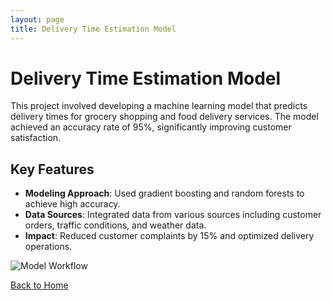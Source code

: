 ```yaml
---
layout: page
title: Delivery Time Estimation Model
---
```


# Delivery Time Estimation Model

This project involved developing a machine learning model that predicts delivery times for grocery shopping and food delivery services. The model achieved an accuracy rate of 95%, significantly improving customer satisfaction.

## Key Features
- **Modeling Approach**: Used gradient boosting and random forests to achieve high accuracy.
- **Data Sources**: Integrated data from various sources including customer orders, traffic conditions, and weather data.
- **Impact**: Reduced customer complaints by 15% and optimized delivery operations.

![Model Workflow](../assets/images/delivery-time-workflow.png)

[Back to Home](../index.md)